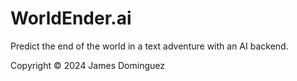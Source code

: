 # WorldEnder.ai
Predict the end of the world in a text adventure with an AI backend.

Copyright &copy; 2024 James Dominguez
